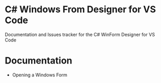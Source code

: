 # C# Windows From Designer for VS Code

Documentation and Issues tracker for the C# WinForm Designer for VS Code

# Documentation 

- Opening a Windows Form
